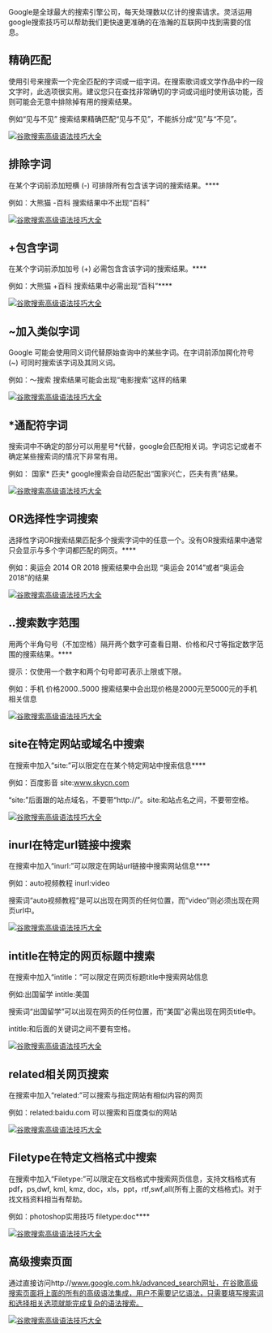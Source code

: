 Google是全球最大的搜索引擎公司，每天处理数以亿计的搜索请求。灵活运用google搜索技巧可以帮助我们更快速更准确的在浩瀚的互联网中找到需要的信息。

## 精确匹配

使用引号来搜索一个完全匹配的字词或一组字词。在搜索歌词或文学作品中的一段文字时，此选项很实用。建议您只在查找非常确切的字词或词组时使用该功能，否则可能会无意中排除掉有用的搜索结果。

例如“见与不见” 搜索结果精确匹配“见与不见”，不能拆分成“见”与“不见”。

[![谷歌搜索高级语法技巧大全](http://d.hiphotos.baidu.com/exp/w=500/sign=6361b66c55e736d158138c08ab514ffc/b2de9c82d158ccbfb7ee4d8a18d8bc3eb1354134.jpg)](http://jingyan.baidu.com/album/597a064385fc4c312a524367.html?picindex=1)

## 排除字词

在某个字词前添加短横 (-) 可排除所有包含该字词的搜索结果。****

例如：大熊猫 -百科 搜索结果中不出现“百科”

[![谷歌搜索高级语法技巧大全](http://b.hiphotos.baidu.com/exp/w=500/sign=50215a8a314e251fe2f7e4f89787c9c2/5366d0160924ab18863e198734fae6cd7b890b51.jpg)](http://jingyan.baidu.com/album/597a064385fc4c312a524367.html?picindex=2)

## +包含字词

在某个字词前添加加号 (+) 必需包含含该字词的搜索结果。****

例如：大熊猫 +百科 搜索结果中必需出现“百科”****

[![谷歌搜索高级语法技巧大全](http://c.hiphotos.baidu.com/exp/w=500/sign=dcb9c2330e2442a7ae0efda5e142ad95/377adab44aed2e73c93c7e9c8601a18b86d6faad.jpg)](http://jingyan.baidu.com/album/597a064385fc4c312a524367.html?picindex=3)

## ~加入类似字词

Google 可能会使用同义词代替原始查询中的某些字词。在字词前添加腭化符号 (~) 可同时搜索该字词及其同义词。

例如：～搜索 搜索结果可能会出现“电影搜索”这样的结果

[![谷歌搜索高级语法技巧大全](http://c.hiphotos.baidu.com/exp/w=500/sign=73ee19aa6159252da3171d04049a032c/adaf2edda3cc7cd92707cf693801213fb80e915c.jpg)](http://jingyan.baidu.com/album/597a064385fc4c312a524367.html?picindex=4)

## *通配符字词

搜索词中不确定的部分可以用星号*代替，google会匹配相关词。字词忘记或者不确定某些搜索词的情况下非常有用。

例如： 国家* 匹夫* google搜索会自动匹配出“国家兴亡，匹夫有责”结果。

[![谷歌搜索高级语法技巧大全](http://a.hiphotos.baidu.com/exp/w=500/sign=91e85ed29922720e7bcee2fa4bca0a3a/b3119313b07eca80fd27c257902397dda1448364.jpg)](http://jingyan.baidu.com/album/597a064385fc4c312a524367.html?picindex=5)

## OR选择性字词搜索

选择性字词OR搜索结果匹配多个搜索字词中的任意一个。没有OR搜索结果中通常只会显示与多个字词都匹配的网页。****

例如：奥运会 2014 OR 2018 搜索结果中会出现 “奥运会 2014”或者“奥运会 2018”的结果

[![谷歌搜索高级语法技巧大全](http://f.hiphotos.baidu.com/exp/w=500/sign=88e01aaa2934349b74066e85f9eb1521/7dd98d1001e939018cf2768e7aec54e737d1968a.jpg)](http://jingyan.baidu.com/album/597a064385fc4c312a524367.html?picindex=6)

## ..搜索数字范围

用两个半角句号（不加空格）隔开两个数字可查看日期、价格和尺寸等指定数字范围的搜索结果。****

提示：仅使用一个数字和两个句号即可表示上限或下限。

例如：手机 价格2000..5000 搜索结果中会出现价格是2000元至5000元的手机相关信息

[![谷歌搜索高级语法技巧大全](http://d.hiphotos.baidu.com/exp/w=500/sign=55cba5e00d3387449cc52f7c610ed937/b3b7d0a20cf431ad6800b8894a36acaf2fdd98b4.jpg)](http://jingyan.baidu.com/album/597a064385fc4c312a524367.html?picindex=7)

## site在特定网站或域名中搜索

在搜索中加入“site:”可以限定在在某个特定网站中搜索信息****

例如：百度影音 site:www.skycn.com

“site:”后面跟的站点域名，不要带“http://”。site:和站点名之间，不要带空格。

[![谷歌搜索高级语法技巧大全](http://g.hiphotos.baidu.com/exp/w=500/sign=a8cf5dd8d009b3deebbfe468fcbe6cd3/c2fdfc039245d6882abe4814a5c27d1ed31b24c6.jpg)](http://jingyan.baidu.com/album/597a064385fc4c312a524367.html?picindex=8)

## inurl在特定url链接中搜索

在搜索中加入“inurl:”可以限定在网站url链接中搜索网站信息****

例如：auto视频教程 inurl:video

搜索词“auto视频教程”是可以出现在网页的任何位置，而“video”则必须出现在网页url中。

[![谷歌搜索高级语法技巧大全](http://g.hiphotos.baidu.com/exp/w=500/sign=86a4d658bd3eb13544c7b7bb961fa8cb/d31b0ef41bd5ad6edb6a9e5a80cb39dbb7fd3cea.jpg)](http://jingyan.baidu.com/album/597a064385fc4c312a524367.html?picindex=9)

## intitle在特定的网页标题中搜索

 在搜索中加入“intitle：”可以限定在网页标题title中搜索网站信息

 例如:出国留学 intitle:美国

 搜索词“出国留学”可以出现在网页的任何位置，而“美国”必需出现在网页title中。

 intitle:和后面的关键词之间不要有空格。

 [![谷歌搜索高级语法技巧大全](http://a.hiphotos.baidu.com/exp/w=500/sign=4c1056b532fa828bd1239de3cd1e41cd/1ad5ad6eddc451da71e5de5bb7fd5266d016326b.jpg)](http://jingyan.baidu.com/album/597a064385fc4c312a524367.html?picindex=10)

## related相关网页搜索

 在搜索中加入“related:”可以搜索与指定网站有相似内容的网页

 例如：related:baidu.com 可以搜索和百度类似的网站

 [![谷歌搜索高级语法技巧大全](http://a.hiphotos.baidu.com/exp/w=500/sign=72e087ac10dfa9ecfd2e561752d1f754/d8f9d72a6059252d5419f8b4359b033b5bb5b970.jpg)](http://jingyan.baidu.com/album/597a064385fc4c312a524367.html?picindex=11)

## Filetype在特定文档格式中搜索

 在搜索中加入“Filetype:”可以限定在文档格式中搜索网页信息，支持文档格式有pdf，ps,dwf, kml, kmz, doc，xls，ppt，rtf,swf,all(所有上面的文档格式)。对于找文档资料相当有帮助。

 例如：photoshop实用技巧 filetype:doc****

 [![谷歌搜索高级语法技巧大全](http://f.hiphotos.baidu.com/exp/w=500/sign=64a64bd04ec2d562f208d0edd71090f3/810a19d8bc3eb135ee64520ba71ea8d3fc1f44db.jpg)](http://jingyan.baidu.com/album/597a064385fc4c312a524367.html?picindex=12)

## 高级搜索页面

通过直接访问http://www.google.com.hk/advanced_search网址，在谷歌高级搜索页面将上面的所有的高级语法集成，用户不需要记忆语法，只需要填写搜索词和选择相关选项就能完成复杂的语法搜索。

 [![谷歌搜索高级语法技巧大全](http://c.hiphotos.baidu.com/exp/w=500/sign=8e72e6512e2eb938ec6d7af2e56385fe/d058ccbf6c81800ac34d6cbeb03533fa838b47d2.jpg)](http://jingyan.baidu.com/album/597a064385fc4c312a524367.html?picindex=13)
